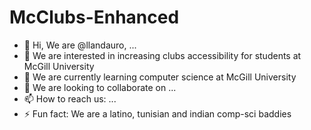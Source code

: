 # McClubs-Enhanced

- 👋 Hi, We are @llandauro, ...
- 👀 We are interested in increasing clubs accessibility for students at McGill University
- 🌱 We are currently learning computer science at McGill University
- 💞️ We are looking to collaborate on ...
- 📫 How to reach us: ...
- ⚡ Fun fact: We are a latino, tunisian and indian comp-sci baddies

